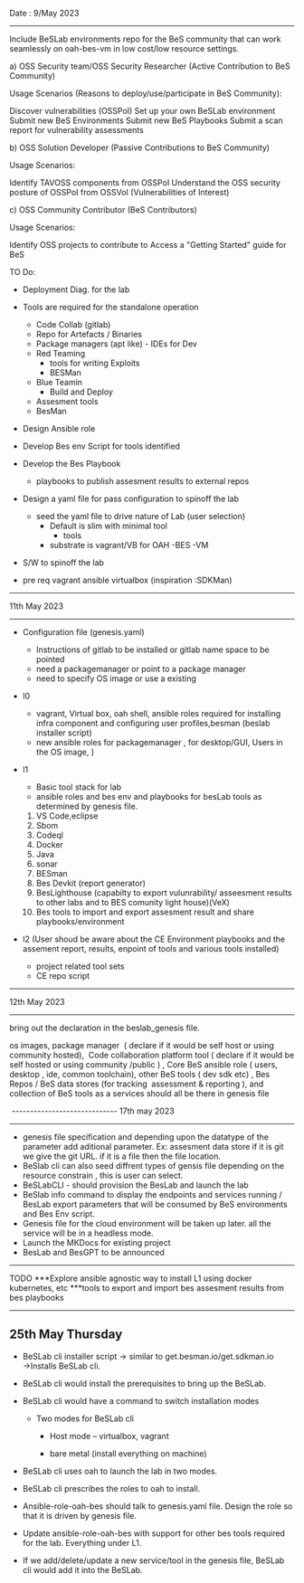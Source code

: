 
Date : 9/May 2023

-----------------------
Include  BeSLab environments repo for the BeS community that can work seamlessly on oah-bes-vm in low cost/low resource settings.



a) OSS Security team/OSS Security Researcher (Active Contribution to BeS Community)

Usage Scenarios (Reasons to deploy/use/participate in BeS Community):

Discover vulnerabilities (OSSPoI)
Set up your own BeSLab environment
Submit new BeS Environments
Submit new BeS Playbooks
Submit a scan report for vulnerability assessments
 

b) OSS Solution Developer (Passive Contributions to BeS Community)

Usage Scenarios:

Identify TAVOSS components from OSSPoI
Understand the OSS security posture of OSSPoI from OSSVoI (Vulnerabilities of Interest)
 

c) OSS Community Contributor (BeS Contributors)

Usage Scenarios:

Identify OSS projects to contribute to
Access a "Getting Started" guide for BeS

TO Do:
- Deployment Diag. for the lab

- Tools are required for the standalone operation
     - Code Collab (gitlab)
     - Repo for Artefacts / Binaries
     - Package managers (apt like)
      - IDEs for Dev
     - Red Teaming
        - tools for writing Exploits
        - BESMan
     - Blue Teamin
        - Build and Deploy
     - Assesment tools
     - BesMan
- Design Ansible role
- Develop Bes env Script for tools identified
- Develop the Bes Playbook
  - playbooks to publish assesment results to external repos   
- Design a yaml file for pass configuration to spinoff the lab
    - seed the yaml file to drive nature of Lab (user selection)
        - Default is slim with minimal tool
            - tools
        - substrate is vagrant/VB for OAH -BES -VM
- S/W to spinoff the lab
- pre req vagrant ansible virtualbox (inspiration :SDKMan)
------------------------------
11th May 2023

------------------------------
- Configuration file (genesis.yaml)
  - Instructions of gitlab to be installed or gitlab name space to be pointed
  - need a packagemanager or point to a package manager
  - need to specify OS image or use a existing 
- l0
    - vagrant, Virtual box, oah shell, ansible roles required for installing infra component and configuring user profiles,besman (beslab installer script)
    - new ansible roles for packagemanager , for desktop/GUI, Users in the OS image,  )
- l1
    - Basic tool stack for lab 
    - ansible roles and bes env and playbooks for besLab tools as determined by genesis file.
    1. VS Code,eclipse
    2. Sbom
    3. Codeql
    4. Docker
    5. Java
    6. sonar
    7. BESman
    8. Bes Devkit (report generator)
    9. BesLighthouse (capabilty to export vulunrability/ asseesment results to other labs and to BES comunity light house)(VeX)
    10. Bes tools to import and export assesment result and share playbooks/environment

- l2 (User shoud be aware about the CE Environment playbooks and the assement report, results, enpoint of tools and various tools installed)
    - project related tool sets
    - CE repo script

-----------------------------
12th May 2023

-----------------------------

bring out the declaration in the beslab_genesis file. 

os images, package manager  ( declare if it would be self host or using community hosted),  Code collaboration platform tool ( declare if it would be self hosted or using community /public ) , Core BeS ansible role ( users, desktop , ide, common toolchain), other BeS tools ( dev sdk etc) , Bes Repos / BeS data stores (for tracking  assessment & reporting ), and collection of BeS tools as a services should all be there in genesis file

 -----------------------------
 17th may 2023
 
 --------------------
- genesis file specification and depending upon the datatype of the parameter add aditional parameter. Ex: assesment data store if it is git we give the git URL. if it is a file then the file location.
- BeSlab cli can also seed diffrent types of gensis file depending on the resource constrain , this is user can select.
- BeSLabCLI - should provision the BesLab and launch the lab
- BeSlab info command to display the endpoints and services running / BesLab export parameters that will be consumed by BeS environments and Bes Env script.
- Genesis file for the cloud environment will be taken up later. all the service will be in a headless mode.
- Launch the MKDocs for existing project 
- BesLab and BesGPT to be announced
-----------------------
TODO 
***Explore ansible agnostic way to install L1 using docker kubernetes, etc
***tools to export and import bes assesment results from bes playbooks

----
25th May Thursday
----
- BeSLab cli installer script → similar to get.besman.io/get.sdkman.io →Installs BeSLab cli.

- BeSLab cli would install the prerequisites to bring up the BeSLab.

- BeSLab cli would have a command to switch installation modes

  - Two modes for BeSLab cli

      - Host mode – virtualbox, vagrant

      - bare metal (install everything on machine)

- BeSLab cli uses oah to launch the lab in two modes.

- BeSLab cli prescribes the roles to oah to install.

- Ansible-role-oah-bes should talk to genesis.yaml file. Design the role so that it is driven by genesis file.

- Update ansible-role-oah-bes with support for other bes tools required for the lab. Everything under L1.

- If we add/delete/update a new service/tool in the genesis file, BeSLab cli would add it into the BeSLab.
 
